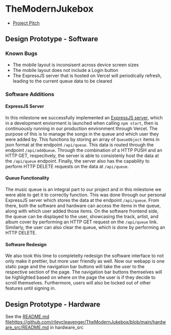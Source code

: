 # TheModernJukebox

- [Project Pitch](https://drive.google.com/file/d/1aa3IiDKp-Ap4I-m9czUQ7GLiG4GO3_Lz/view)

## Design Prototype - Software
### Known Bugs
- The mobile layout is inconsisent across device screen sizes
- The mobile layout does not include a Login button
- The ExpressJS server that is hosted on Vercel will periodically refresh, leading to the current queue data to be cleared

### Software Additions
#### ExpressJS Server
In this milestone we successfully implemented an [ExpressJS server](https://github.com/rileycleavenger/TheModernJukebox/blob/main/the-modern-jukebox-react-app/api/index.js), which in a development enviorment is launched when calling `npm start`, then is continuously running in our production environment through Vercel. The purpose of this is to manage the songs in the queue and which user they were added by. This functions by storing an array of `QueueObject` items in json format at the endpoint `/api/queue`. This data is routed through the endpoint `/api/addQueue`. Through the combination of a HTTP PUSH and an HTTP GET, respecitvely, the server is able to consistenly host the data at the `/api/queue` endpoint. Finally, the server also has the capability to perform HTTP DELETE requests on the data at `/api/queue`.

#### Queue Functionality 
The music queue is an integral part to our project and in this milestone we were able to get it to correctly function. This was done through our personal ExpressJS server which stores the data at the endpoint `/api/queue`. From there, both the software and hardware can access the items in the queue, along with which user added those items. On the software frontend side, the queue can be displayed to the user, showcasing the track, artist, and album cover by performing an HTTP GET request on the `/api/queue` link. Similarly, the user can also clear the queue, which is done by performing an HTTP DELETE.

#### Software Redesign
We also took this time to completelty redesign the software interface to not only make it prettier, but more user friendly as well. Now our webapp is one static page and the navigation bar buttons will take the user to the respective section of the page. The navigation bar buttons themselves will be highlighted based on where on the page the user is if they decide to scroll themselves. Furthermore, users will also be locked out of other features until signing in.

## Design Prototype - Hardware
See the [README.md file](https://github.com/rileycleavenger/TheModernJukebox/blob/main/hardware_src/README.md)https://github.com/rileycleavenger/TheModernJukebox/blob/main/hardware_src/README.md in hardware_src
